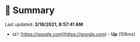 # 📖 Summary
Last updated: **3/18/2021, 8:57:41 AM**

- `GET` [https://google.com](https://google.com) - **Up** (108ms)
